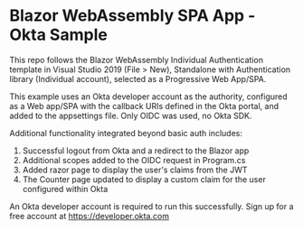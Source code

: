 # Blazor WebAssembly SPA App - Okta Sample

This repo follows the Blazor WebAssembly Individual Authentication template in Visual Studio 2019 (File > New), Standalone with Authentication library (Individual account), selected as a Progressive Web App/SPA.

This example uses an Okta developer account as the authority, configured as a Web app/SPA with the callback URIs defined in the Okta portal, and added to the appsettings file. Only OIDC was used, no Okta SDK.

Additional functionality integrated beyond basic auth includes:

1. Successful logout from Okta and a redirect to the Blazor app
2. Additional scopes added to the OIDC request in Program.cs
3. Added razor page to display the user's claims from the JWT
4. The Counter page updated to display a custom claim for the user configured within Okta

An Okta developer account is required to run this successfully. Sign up for a free account at https://developer.okta.com
